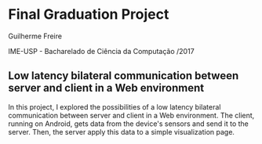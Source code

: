 # Final Graduation Project 
Guilherme Freire

IME-USP - Bacharelado de Ciência da Computação /2017
## Low latency bilateral communication between server and client in a Web environment


In this project, I explored the possibilities of a low latency bilateral communication between server and client in a Web environment. The client, running on Android, gets data from the device's sensors and send it to the server. Then, the server apply this data to a simple visualization page.
